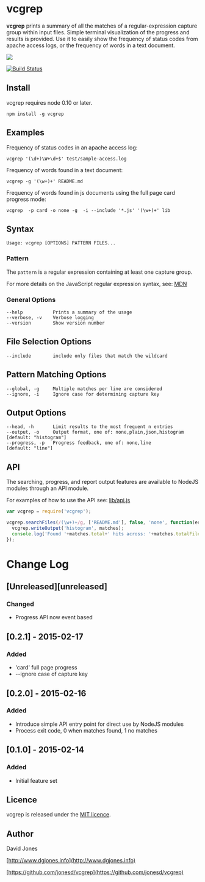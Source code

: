 # vcgrep

**vcgrep** prints a summary of all the matches of a regular-expression capture group within input files. Simple
terminal visualization of the progress and results is provided. Use it to easily show the frequency of status codes
from apache access logs, or the frequency of words in a text document.

<img src="http://dgjones.info/vcgrep/text-search-card.gif"/>

[![Build Status](https://travis-ci.org/jonesd/vcgrep.svg?branch=master)](https://travis-ci.org/jonesd/vcgrep)

## Install

vcgrep requires node 0.10 or later.

    npm install -g vcgrep


## Examples

Frequency of status codes in an apache access log:

    vcgrep '(\d+)\W+\d+$' test/sample-access.log


Frequency of words found in a text document:

    vcgrep -g '(\w+)+' README.md


Frequency of words found in js documents using the full page card progress mode:

    vcgrep  -p card -o none -g  -i --include '*.js' '(\w+)+' lib


## Syntax

    Usage: vcgrep [OPTIONS] PATTERN FILES...

### Pattern

The `pattern` is a regular expression containing at least one capture group.

For more details on the JavaScript regular expression syntax, see: [MDN](https://developer.mozilla.org/en-US/docs/Web/JavaScript/Guide/Regular_Expressions?redirectlocale=en-US&redirectslug=JavaScript%2FGuide%2FRegular_Expressions)

### General Options

    --help           Prints a summary of the usage
    --verbose, -v    Verbose logging
    --version        Show version number

## File Selection Options

    --include        include only files that match the wildcard

## Pattern Matching Options

    --global, -g     Multiple matches per line are considered
    --ignore, -i     Ignore case for determining capture key

## Output Options

    --head, -h       Limit results to the most frequent n entries
    --output, -o     Output format, one of: none,plain,json,histogram  [default: "histogram"]
    --progress, -p   Progress feedback, one of: none,line              [default: "line"]


## API

The searching, progress, and report output features are available to NodeJS modules through an API module.

For examples of how to use the API see: [lib/api.js](https://github.com/jonesd/vcgrep/blob/master/lib/api.js)

```js
var vcgrep = require('vcgrep');

vcgrep.searchFiles(/(\w+)+/g, ['README.md'], false, 'none', function(err, matches) {
  vcgrep.writeOutput('histogram', matches);
  console.log('Found '+matches.total+' hits across: '+matches.totalFiles+' files');
});
```


# Change Log

## [Unreleased][unreleased]
### Changed
- Progress API now event based

## [0.2.1] - 2015-02-17
### Added
- 'card' full page progress
- --ignore case of capture key

## [0.2.0] - 2015-02-16
### Added
- Introduce simple API entry point for direct use by NodeJS modules
- Process exit code, 0 when matches found, 1 no matches

## [0.1.0] - 2015-02-14
### Added
- Initial feature set


## Licence

vcgrep is released under the [MIT licence](https://github.com/jonesd/vcgrep/blob/master/LICENSE).


## Author

David Jones

[http://www.dgjones.info](http://www.dgjones.info)

[https://github.com/jonesd/vcgrep](https://github.com/jonesd/vcgrep)
